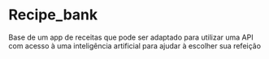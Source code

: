 # Recipe_bank
Base de um app de receitas que pode ser adaptado para utilizar uma API com acesso à uma inteligência artificial para ajudar à escolher sua refeição
